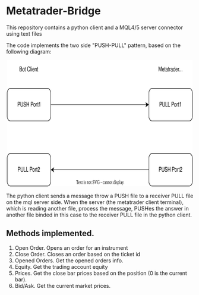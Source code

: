 # Metatrader-Bridge
This repository contains a python client and a MQL4/5 server connector using text files

The code implements the two side "PUSH-PULL" pattern, based on the following diagram:

<p align="center">
  <img width="500" height="340" src="./images/push_pull.drawio.svg">
</p>

The python client sends a message throw a PUSH file to a receiver PULL file on the mql server side. 
When the server (the metatrader client terminal), which is reading another file, process the 
message, PUSHes the answer in another file binded in this case to the receiver PULL file in the python client.

## Methods implemented.

1. Open Order. Opens an order for an instrument
2. Close Order. Closes an order based on the ticket id
3. Opened Orders. Get the opened orders info.
4. Equity. Get the trading account equity
5. Prices. Get the close bar prices based on the position (0 is the current bar).
6. Bid/Ask. Get the current market prices.
